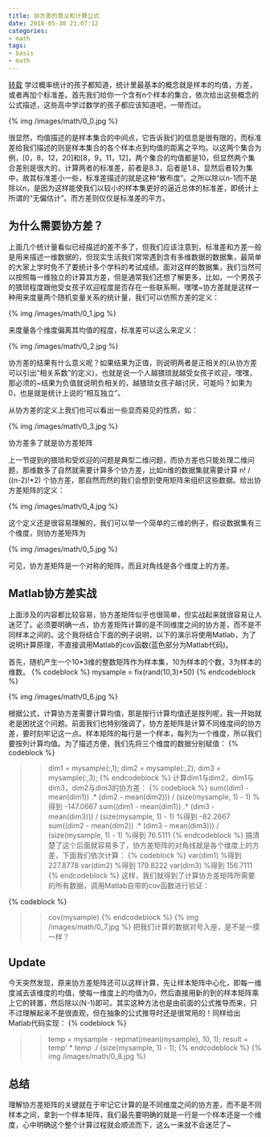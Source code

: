 ```yaml
---
title: 协方差的意义和计算公式
date: 2018-05-30 21:07:12
categories:
- math
tags:
- basis
- math
---
```

[转载](https://blog.csdn.net/beechina/article/details/51074750)
学过概率统计的孩子都知道，统计里最基本的概念就是样本的均值，方差，或者再加个标准差。首先我们给你一个含有n个样本的集合，依次给出这些概念的公式描述，这些高中学过数学的孩子都应该知道吧，一带而过。
 <!-- more -->
{% img /images/math/0_0.jpg %}

很显然，均值描述的是样本集合的中间点，它告诉我们的信息是很有限的，而标准差给我们描述的则是样本集合的各个样本点到均值的距离之平均。以这两个集合为例，[0，8，12，20]和[8，9，11，12]，两个集合的均值都是10，但显然两个集合差别是很大的，计算两者的标准差，前者是8.3，后者是1.8，显然后者较为集中，故其标准差小一些，标准差描述的就是这种“散布度”。之所以除以n-1而不是除以n，是因为这样能使我们以较小的样本集更好的逼近总体的标准差，即统计上所谓的“无偏估计”。而方差则仅仅是标准差的平方。

## 为什么需要协方差？
上面几个统计量看似已经描述的差不多了，但我们应该注意到，标准差和方差一般是用来描述一维数据的，但现实生活我们常常遇到含有多维数据的数据集，最简单的大家上学时免不了要统计多个学科的考试成绩。面对这样的数据集，我们当然可以按照每一维独立的计算其方差，但是通常我们还想了解更多，比如，一个男孩子的猥琐程度跟他受女孩子欢迎程度是否存在一些联系啊，嘿嘿~协方差就是这样一种用来度量两个随机变量关系的统计量，我们可以仿照方差的定义：

 
{% img /images/math/0_1.jpg %}

来度量各个维度偏离其均值的程度，标准差可以这么来定义：

{% img /images/math/0_2.jpg %}
 

协方差的结果有什么意义呢？如果结果为正值，则说明两者是正相关的(从协方差可以引出“相关系数”的定义)，也就是说一个人越猥琐就越受女孩子欢迎，嘿嘿，那必须的~结果为负值就说明负相关的，越猥琐女孩子越讨厌，可能吗？如果为0，也是就是统计上说的“相互独立”。

从协方差的定义上我们也可以看出一些显而易见的性质，如：

{% img /images/math/0_3.jpg %}


协方差多了就是协方差矩阵

上一节提到的猥琐和受欢迎的问题是典型二维问题，而协方差也只能处理二维问题，那维数多了自然就需要计算多个协方差，比如n维的数据集就需要计算 n! / ((n-2)!*2) 个协方差，那自然而然的我们会想到使用矩阵来组织这些数据。给出协方差矩阵的定义：

 
{% img /images/math/0_4.jpg %}

这个定义还是很容易理解的，我们可以举一个简单的三维的例子，假设数据集有三个维度，则协方差矩阵为

 
{% img /images/math/0_5.jpg %}

可见，协方差矩阵是一个对称的矩阵，而且对角线是各个维度上的方差。

## Matlab协方差实战
上面涉及的内容都比较容易，协方差矩阵似乎也很简单，但实战起来就很容易让人迷茫了。必须要明确一点，协方差矩阵计算的是不同维度之间的协方差，而不是不同样本之间的。这个我将结合下面的例子说明，以下的演示将使用Matlab，为了说明计算原理，不直接调用Matlab的cov函数(蓝色部分为Matlab代码)。

首先，随机产生一个10*3维的整数矩阵作为样本集，10为样本的个数，3为样本的维数。
{% codeblock %}
mysample = fix(rand(10,3)*50)
{% endcodeblock %}

{% img /images/math/0_6.jpg %}

根据公式，计算协方差需要计算均值，那是按行计算均值还是按列呢，我一开始就老是困扰这个问题。前面我们也特别强调了，协方差矩阵是计算不同维度间的协方差，要时刻牢记这一点。样本矩阵的每行是一个样本，每列为一个维度，所以我们要按列计算均值。为了描述方便，我们先将三个维度的数据分别赋值：
{% codeblock %}
>> dim1 = mysample(:,1);
>> dim2 = mysample(:,2);
>> dim3 = mysample(:,3);
{% endcodeblock %}
计算dim1与dim2，dim1与dim3，dim2与dim3的协方差：
{% codeblock %}
>> sum((dim1 - mean(dim1)) .* (dim2 - mean(dim2))) / (size(mysample, 1) - 1)  %得到 -147.0667
>> sum((dim1 - mean(dim1)) .* (dim3 - mean(dim3))) / (size(mysample, 1) - 1)  %得到  -82.2667
>> sum((dim2 - mean(dim2)) .* (dim3 - mean(dim3))) / (size(mysample, 1) - 1)  %得到   76.5111
{% endcodeblock %}
搞清楚了这个后面就容易多了，协方差矩阵的对角线就是各个维度上的方差，下面我们依次计算：
{% codeblock %}
>> var(dim1)  %得到 227.8778
>> var(dim2)  %得到 179.8222
>> var(dim3)  %得到 156.7111
{% endcodeblock %}
 这样，我们就得到了计算协方差矩阵所需要的所有数据，调用Matlab自带的cov函数进行验证：
 

{% codeblock %}
>> cov(mysample)
{% endcodeblock %}
{% img /images/math/0_7.jpg %}
把我们计算的数据对号入座，是不是一摸一样？

## Update
今天突然发现，原来协方差矩阵还可以这样计算，先让样本矩阵中心化，即每一维度减去该维度的均值，使每一维度上的均值为0，然后直接用新的到的样本矩阵乘上它的转置，然后除以(N-1)即可。其实这种方法也是由前面的公式推导而来，只不过理解起来不是很直观，但在抽象的公式推导时还是很常用的！同样给出Matlab代码实现：
{% codeblock %}
>> temp = mysample - repmat(mean(mysample), 10, 1);
>> result = temp' * temp ./ (size(mysample, 1) - 1);
{% endcodeblock %}
{% img /images/math/0_8.jpg %}

## 总结
理解协方差矩阵的关键就在于牢记它计算的是不同维度之间的协方差，而不是不同样本之间，拿到一个样本矩阵，我们最先要明确的就是一行是一个样本还是一个维度，心中明确这个整个计算过程就会顺流而下，这么一来就不会迷茫了~ 